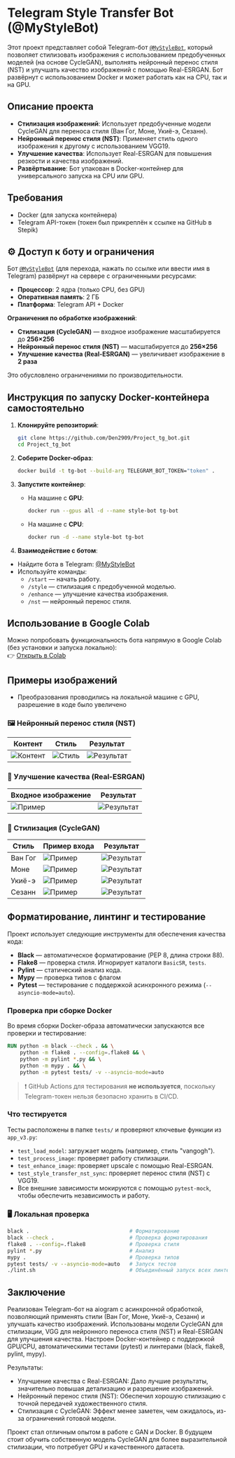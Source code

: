 # Telegram Style Transfer Bot (@MyStyleBot)

Этот проект представляет собой Telegram-бот [`@MyStyleBot`](https://t.me/MyStyleBot), который позволяет стилизовать изображения с использованием предобученных моделей (на основе CycleGAN), выполнять нейронный перенос стиля (NST) и улучшать качество изображений с помощью Real-ESRGAN. Бот развёрнут с использованием Docker и может работать как на CPU, так и на GPU.

## Описание проекта

- **Стилизация изображений**: Использует предобученные модели CycleGAN для переноса стиля (Ван Гог, Моне, Укиё-э, Сезанн).
- **Нейронный перенос стиля (NST)**: Применяет стиль одного изображения к другому с использованием VGG19.
- **Улучшение качества**: Использует Real-ESRGAN для повышения резкости и качества изображений.
- **Развёртывание**: Бот упакован в Docker-контейнер для универсального запуска на CPU или GPU.

## Требования

- Docker (для запуска контейнера)
- Telegram API-токен (токен был прикреплён к ссылке на GitHub в Stepik)

## ⚙️ Доступ к боту и ограничения

Бот [`@MyStyleBot`](https://t.me/MyStyleBot) (для перехода, нажать по ссылке или ввести имя в Telegram) развёрнут на сервере с ограниченными ресурсами:

- **Процессор**: 2 ядра (только CPU, без GPU)
- **Оперативная память**: 2 ГБ
- **Платформа**: Telegram API + Docker

**Ограничения по обработке изображений**:
-  **Стилизация (CycleGAN)** — входное изображение масштабируется до **256×256**
-  **Нейронный перенос стиля (NST)** — масштабируется до **256×256**
-  **Улучшение качества (Real-ESRGAN)** — увеличивает изображение в **2 раза**

Это обусловлено ограничениями по производительности.

## Инструкция по запуску Docker-контейнера самостоятельно

1. **Клонируйте репозиторий**:
   ```bash
   git clone https://github.com/Den2909/Project_tg_bot.git
   cd Project_tg_bot
   ```

2. **Соберите Docker-образ**:
   ```bash
   docker build -t tg-bot --build-arg TELEGRAM_BOT_TOKEN="token" .
   ```

3. **Запустите контейнер**:

   - На машине с **GPU**:
     ```bash
     docker run --gpus all -d --name style-bot tg-bot
     ```

   - На машине с **CPU**:
     ```bash
     docker run -d --name style-bot tg-bot
     ```

4. **Взаимодействие с ботом**:

- Найдите бота в Telegram: [@MyStyleBot](https://t.me/MyStyleBot)
- Используйте команды:
  - `/start` — начать работу.
  - `/style` — стилизация с предобученной моделью.
  - `/enhance` — улучшение качества изображения.
  - `/nst` — нейронный перенос стиля.

## Использование в Google Colab

Можно попробовать функциональность бота напрямую в Google Colab (без установки и запуска локально):  
👉 [Открыть в Colab](https://colab.research.google.com/drive/1uYcQuI8COUMZYSkhF5_Jzups56Jx9nBH?usp=sharing)

## Примеры изображений 
- Преобразования проводились на локальной машине с GPU, разрешение в коде было увеличено

### 🖼️ Нейронный перенос стиля (NST)

| Контент      | Стиль        | Результат  |
|--------------|--------------|------------|
![Контент](https://raw.githubusercontent.com/Den2909/Project_tg_bot/main/images/NST/IMG_8186.jpg) | ![Стиль](https://raw.githubusercontent.com/Den2909/Project_tg_bot/main/images/NST/style_cont.jpg) | ![Результат](https://raw.githubusercontent.com/Den2909/Project_tg_bot/main/images/NST/photo_2025-06-09_21-24-02.jpg) |

### 🔧 Улучшение качества (Real-ESRGAN)

| Входное изображение | Результат |
|---------------------|-----------|
| ![Пример](https://raw.githubusercontent.com/Den2909/Project_tg_bot/main/images/ESRG/photo_2025-06-09_21-28-08.jpg) | ![Результат](https://raw.githubusercontent.com/Den2909/Project_tg_bot/main/images/ESRG/photo_2025-06-09_21-28-13.jpg) |

### 🎨 Стилизация (CycleGAN) 

| Стиль        | Пример входа | Результат |
|--------------|--------------|-----------|
| Ван Гог      | ![Пример](https://raw.githubusercontent.com/Den2909/Project_tg_bot/main/images/style/vang/vang.jpg) | ![Результат](https://raw.githubusercontent.com/Den2909/Project_tg_bot/main/images/style/vang/res_1.jpg) |
| Моне         | ![Пример](https://raw.githubusercontent.com/Den2909/Project_tg_bot/main/images/style/mone/mone.jpg) | ![Результат](https://raw.githubusercontent.com/Den2909/Project_tg_bot/main/images/style/mone/res_2.jpg) |
| Укиё-э       | ![Пример](https://raw.githubusercontent.com/Den2909/Project_tg_bot/main/images/style/Uki/uki.jpg) | ![Результат](https://raw.githubusercontent.com/Den2909/Project_tg_bot/main/images/style/Uki/res_4.jpg) |
| Сезанн       | ![Пример](https://raw.githubusercontent.com/Den2909/Project_tg_bot/main/images/style/cezan/h-364747.jpg) | ![Результат](https://raw.githubusercontent.com/Den2909/Project_tg_bot/main/images/style/cezan/res_3.jpg) |

##  Форматирование, линтинг и тестирование

Проект использует следующие инструменты для обеспечения качества кода:

- **Black** — автоматическое форматирование (PEP 8, длина строки 88).
- **Flake8** — проверка стиля. Игнорирует каталоги `BasicSR`, `tests`.
- **Pylint** — статический анализ кода.
- **Mypy** — проверка типов с флагом 
- **Pytest** — тестирование с поддержкой асинхронного режима (`--asyncio-mode=auto`).

###  Проверка при сборке Docker

Во время сборки Docker-образа автоматически запускаются все проверки и тестирование:

```Dockerfile
RUN python -m black --check . && \
    python -m flake8 . --config=.flake8 && \
    python -m pylint *.py && \
    python -m mypy . && \
    python -m pytest tests/ -v --asyncio-mode=auto
```

> ❗ GitHub Actions для тестирования **не используется**, поскольку Telegram-токен нельзя безопасно хранить в CI/CD.

###  Что тестируется

Тесты расположены в папке `tests/` и проверяют ключевые функции из `app_v3.py`:

- `test_load_model`: загружает модель (например, стиль "vangogh").
- `test_process_image`: проверяет работу стилизации.
- `test_enhance_image`: проверяет upscale с помощью Real-ESRGAN.
- `test_style_transfer_nst_sync`: проверяет перенос стиля (NST) с VGG19.
- Все внешние зависимости мокируются с помощью `pytest-mock`, чтобы обеспечить независимость и работу.

### 🖥️ Локальная проверка

```bash
black .                                # Форматирование
black --check .                        # Проверка форматирования
flake8 . --config=.flake8              # Проверка стиля
pylint *.py                            # Анализ
mypy .                                 # Проверка типов
pytest tests/ -v --asyncio-mode=auto   # Запуск тестов
./lint.sh                              # Объединённый запуск всех линтеров
```


## Заключение

Реализован Telegram-бот на aiogram с асинхронной обработкой, позволяющий применять стили (Ван Гог, Моне, Укиё-э, Сезанн) и улучшать качество изображений.
Использованы модели CycleGAN для стилизации, VGG для нейронного переноса стиля (NST) и Real-ESRGAN для улучшения качества.
Настроен Docker-контейнер с поддержкой GPU/CPU, автоматическими тестами (pytest) и линтерами (black, flake8, pylint, mypy).

Результаты:
- Улучшение качества с Real-ESRGAN: Дало лучшие результаты, значительно повышая детализацию и разрешение изображений.
- Нейронный перенос стиля (NST): Обеспечил хорошую стилизацию с точной передачей художественного стиля.
- Стилизация с CycleGAN: Эффект менее заметен, чем ожидалось, из-за ограничений готовой модели.

Проект стал отличным опытом в работе с GAN и Docker. В будущем стоит обучить собственную модель CycleGAN для более выразительной стилизации, что потребует GPU и качественного датасета.

